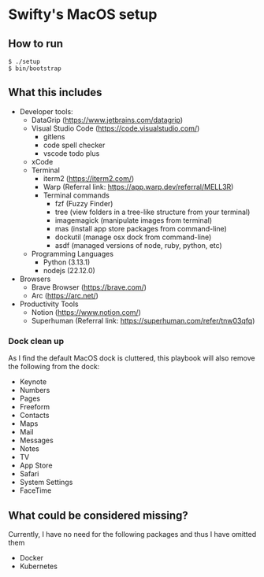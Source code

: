 # Swifty's MacOS setup

## How to run

```
$ ./setup
$ bin/bootstrap
```

## What this includes

 - Developer tools:
   - DataGrip (https://www.jetbrains.com/datagrip)
   - Visual Studio Code (https://code.visualstudio.com/)
     - gitlens
     - code spell checker
     - vscode todo plus
   - xCode
   - Terminal
     - iterm2 (https://iterm2.com/)  
     - Warp (Referral link: https://app.warp.dev/referral/MELL3R)
     - Terminal commands
       - fzf (Fuzzy Finder)
       - tree (view folders in a tree-like structure from your terminal)
       - imagemagick (manipulate images from terminal)
       - mas (install app store packages from command-line)
       - dockutil (manage osx dock from command-line)
       - asdf (managed versions of node, ruby, python, etc)
   - Programming Languages
     - Python (3.13.1)
     - nodejs (22.12.0)
 - Browsers
   - Brave Browser (https://brave.com/)
   - Arc (https://arc.net/)
 - Productivity Tools
   - Notion (https://www.notion.com/)
   - Superhuman (Referral link: https://superhuman.com/refer/tnw03qfq)
 
### Dock clean up

As I find the default MacOS dock is cluttered, this playbook will also remove the following from the dock:
- Keynote
- Numbers
- Pages
- Freeform
- Contacts
- Maps
- Mail
- Messages
- Notes
- TV
- App Store
- Safari
- System Settings
- FaceTime

 
## What could be considered missing?

Currently, I have no need for the following packages and thus I have omitted them

- Docker
- Kubernetes
